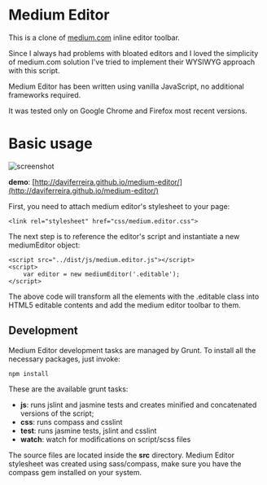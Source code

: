 # Medium Editor

This is a clone of [medium.com](medium.com) inline editor toolbar. 

Since I always had problems with bloated editors and I loved the simplicity of medium.com solution I've tried to implement their WYSIWYG approach with this script.

Medium Editor has been written using vanilla JavaScript, no additional frameworks required.

It was tested only on Google Chrome and Firefox most recent versions.

# Basic usage

![screenshot](https://raw.github.com/daviferreira/medium-editor/master/demo/img/medium-editor.jpg)

__demo__: [http://daviferreira.github.io/medium-editor/](http://daviferreira.github.io/medium-editor/)

First, you need to attach medium editor's stylesheet to your page:

	<link rel="stylesheet" href="css/medium.editor.css">

The next step is to reference the editor's script and instantiate a new mediumEditor object:

	<script src="../dist/js/medium.editor.js"></script>
	<script>
		var editor = new mediumEditor('.editable');
	</script>

The above code will transform all the elements with the .editable class into HTML5 editable contents and add the medium editor toolbar to them.

## Development

Medium Editor development tasks are managed by Grunt. To install all the necessary packages, just invoke:

	npm install

These are the available grunt tasks:

* __js__: runs jslint and jasmine tests and creates minified and concatenated versions of the script;
* __css__: runs compass and csslint
* __test__: runs jasmine tests, jslint and csslint
* __watch__: watch for modifications on script/scss files

The source files are located inside the __src__ directory. Medium Editor stylesheet was created using sass/compass, make sure you have the compass gem installed on your system.

